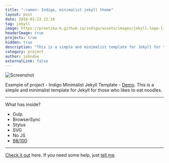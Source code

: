 ```yaml
---
title: ":ramen: Indigo, minimalist jekyll theme"
layout: post
date: 2016-01-23 22:10
tag: jekyll
image: https://preetika-k.github.io/indigo/assets/images/jekyll-logo-light-solid.png
headerImage: true
projects: true
hidden: true
description: "This is a simple and minimalist template for Jekyll for those who likes to eat noodles."
category: project
author: johndoe
externalLink: false
---
```


![Screenshot](https://raw.githubusercontent.com/sergiokopplin/indigo/gh-pages/assets/screen-shot.png)

Example of project - Indigo Minimalist Jekyll Template - [Demo](https://preetika-k.github.io/indigo/). This is a simple and minimalist template for Jekyll for those who likes to eat noodles.

---

What has inside?

- Gulp
- BrowserSync
- Stylus
- SVG
- No JS
- [98/100](https://developers.google.com/speed/pagespeed/insights/?url=http%3A%2F%2Fpreetika-k.github.io%2Findigo%2F)

---

[Check it out](https://preetika-k.github.io/indigo/) here.
If you need some help, just [tell me](https://github.com/sergiokopplin/indigo/issues).
